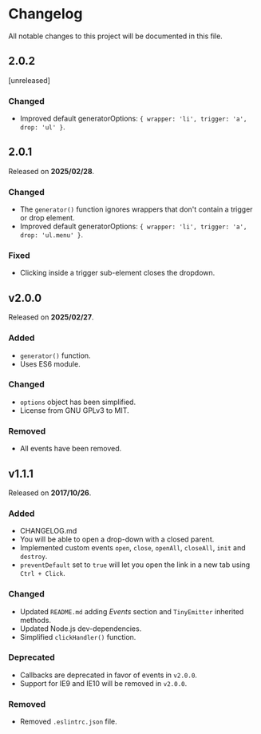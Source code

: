 # Changelog

All notable changes to this project will be documented in this file.

## 2.0.2

[unreleased]

### Changed

- Improved default generatorOptions: `{ wrapper: 'li', trigger: 'a', drop: 'ul' }`.

## 2.0.1

Released on **2025/02/28**.

### Changed

- The `generator()` function ignores wrappers that don't contain a trigger or drop element.
- Improved default generatorOptions: `{ wrapper: 'li', trigger: 'a', drop: 'ul.menu' }`.

### Fixed

- Clicking inside a trigger sub-element closes the dropdown.

## v2.0.0 

Released on **2025/02/27**.

### Added

- `generator()` function.
- Uses ES6 module.

### Changed

- `options` object has been simplified.
- License from GNU GPLv3 to MIT.

### Removed

- All events have been removed.

## v1.1.1

Released on **2017/10/26**.

### Added

- CHANGELOG.md
- You will be able to open a drop-down with a closed parent.
- Implemented custom events `open`, `close`, `openAll`, `closeAll`, `init` and `destroy`.
- `preventDefault` set to `true` will let you open the link in a new tab using `Ctrl + Click`.

### Changed

- Updated `README.md` adding *Events* section and `TinyEmitter` inherited methods.
- Updated Node.js dev-dependencies.
- Simplified `clickHandler()` function. 

### Deprecated

- Callbacks are deprecated in favor of events in `v2.0.0`.
- Support for IE9 and IE10 will be removed in `v2.0.0`.

### Removed

- Removed `.eslintrc.json` file.
